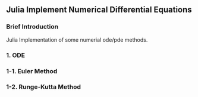 ## Julia Implement Numerical Differential Equations

### Brief Introduction
Julia Implementation of some numerial ode/pde methods.

### 1. ODE

### 1-1. Euler Method

### 1-2. Runge-Kutta Method